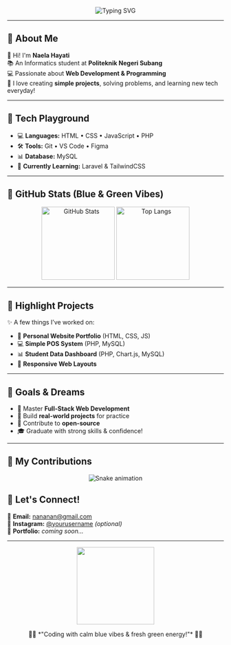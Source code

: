 <!-- 🌊🌿 Welcome Banner -->
<p align="center">
  <img src="https://readme-typing-svg.herokuapp.com?font=Pacifico&size=35&duration=4000&pause=1000&color=00BFFF&center=true&vCenter=true&width=600&lines=Heyy+I'm+Nael+💙;Informatics+Student+🎓;Exploring+Code+Step+by+Step+🌿" alt="Typing SVG" />
</p>

---

## 🌊 About Me

💙 Hi! I'm **Naela Hayati**  
📚 An Informatics student at **Politeknik Negeri Subang**  
💻 Passionate about **Web Development & Programming**  
🌿 I love creating **simple projects**, solving problems, and learning new tech everyday!  

---

## 🌿 Tech Playground

- 💻 **Languages:** HTML • CSS • JavaScript • PHP  
- 🛠️ **Tools:** Git • VS Code • Figma  
- 📊 **Database:** MySQL  
- 🚀 **Currently Learning:** Laravel & TailwindCSS  

---

## 💙 GitHub Stats (Blue & Green Vibes)

<p align="center">
  <img src="https://github-readme-stats.vercel.app/api?username=naelahayati&show_icons=true&theme=tokyonight&title_color=00BFFF&icon_color=32CD32&text_color=AEEEEE&bg_color=0D1117" alt="GitHub Stats" height="170" />
  <img src="https://github-readme-stats.vercel.app/api/top-langs/?username=naelahayati&layout=compact&theme=tokyonight&title_color=32CD32&text_color=AEEEEE&bg_color=0D1117" alt="Top Langs" height="170" />
</p>

---

## 🌊 Highlight Projects

✨ A few things I’ve worked on:  

- 🌿 **Personal Website Portfolio** (HTML, CSS, JS)  
- 💻 **Simple POS System** (PHP, MySQL)  
- 📊 **Student Data Dashboard** (PHP, Chart.js, MySQL)  
- 🌊 **Responsive Web Layouts**  

---

## 🌱 Goals & Dreams

- 🚀 Master **Full-Stack Web Development**  
- 🌊 Build **real-world projects** for practice  
- 🌿 Contribute to **open-source**  
- 🎓 Graduate with strong skills & confidence!  

---

## 🐍 My Contributions

<p align="center">
  <img src="https://raw.githubusercontent.com/naelahayati/naelahayati/output/github-contribution-grid-snake.svg" alt="Snake animation" />
</p>


## 🌊 Let's Connect!

📧 **Email:** [nananan@gmail.com](mailto:nananan@gmail.com)  
🌿 **Instagram:** [@yourusername](https://instagram.com/) *(optional)*  
💙 **Portfolio:** *coming soon...*  

---

<p align="center">
  <img src="https://media.giphy.com/media/v1.Y2lkPTc5MGI3NjExZjM1NDU5NmJmZTUwN2JjZmU1YTYxOGI5YzEwNjFkYzdlYjA0ZmQ5YyZjdD1n/u2pmTWUi0MXjyrMaVj/giphy.gif" width="180px" />
</p>

<p align="center">🌊🌿 *"Coding with calm blue vibes & fresh green energy!"* 🌿🌊</p>
